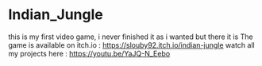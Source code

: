 # Indian_Jungle
this is my first video game, i never finished it as i wanted but there it is
The game is available on itch.io : https://slouby92.itch.io/indian-jungle
watch all my projects here : https://youtu.be/YaJQ-N_Eebo
